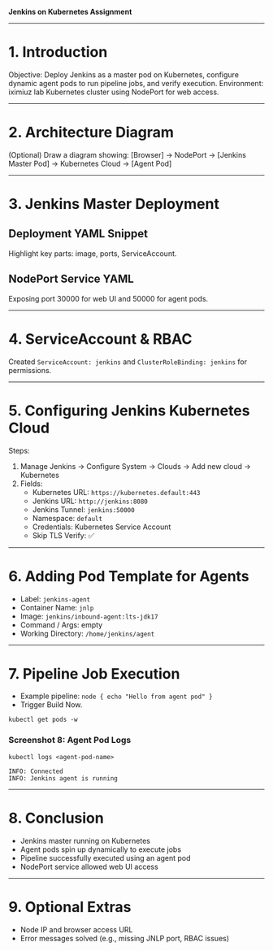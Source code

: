 **Jenkins on Kubernetes Assignment**

---

# 1. Introduction
Objective: Deploy Jenkins as a master pod on Kubernetes, configure dynamic agent pods to run pipeline jobs, and verify execution.
Environment: iximiuz lab Kubernetes cluster using NodePort for web access.

---

# 2. Architecture Diagram
(Optional) Draw a diagram showing:
[Browser] → NodePort → [Jenkins Master Pod] → Kubernetes Cloud → [Agent Pod]

---

# 3. Jenkins Master Deployment
## Deployment YAML Snippet
Highlight key parts: image, ports, ServiceAccount.

## NodePort Service YAML
Exposing port 30000 for web UI and 50000 for agent pods.

---

# 4. ServiceAccount & RBAC
Created `ServiceAccount: jenkins` and `ClusterRoleBinding: jenkins` for permissions.

---

# 5. Configuring Jenkins Kubernetes Cloud
Steps:
1. Manage Jenkins → Configure System → Clouds → Add new cloud → Kubernetes
2. Fields:
   - Kubernetes URL: `https://kubernetes.default:443`
   - Jenkins URL: `http://jenkins:8080`
   - Jenkins Tunnel: `jenkins:50000`
   - Namespace: `default`
   - Credentials: Kubernetes Service Account
   - Skip TLS Verify: ✅

---

# 6. Adding Pod Template for Agents
- Label: `jenkins-agent`
- Container Name: `jnlp`
- Image: `jenkins/inbound-agent:lts-jdk17`
- Command / Args: empty
- Working Directory: `/home/jenkins/agent`

---

# 7. Pipeline Job Execution
- Example pipeline: `node { echo "Hello from agent pod" }`
- Trigger Build Now.

`kubectl get pods -w`

### Screenshot 8: Agent Pod Logs
`kubectl logs <agent-pod-name>`
```
INFO: Connected
INFO: Jenkins agent is running
```

---

# 8. Conclusion
- Jenkins master running on Kubernetes
- Agent pods spin up dynamically to execute jobs
- Pipeline successfully executed using an agent pod
- NodePort service allowed web UI access

---

# 9. Optional Extras
- Node IP and browser access URL
- Error messages solved (e.g., missing JNLP port, RBAC issues)

